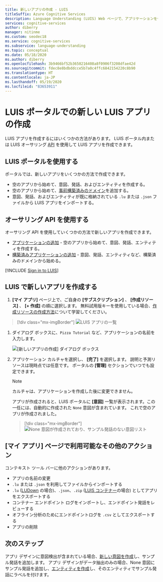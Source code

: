 ```yaml
---
title: 新しいアプリの作成 - LUIS
titleSuffix: Azure Cognitive Services
description: Language Understanding (LUIS) Web ページで、アプリケーションを作成し、管理します。
services: cognitive-services
author: diberry
manager: nitinme
ms.custom: seodec18
ms.service: cognitive-services
ms.subservice: language-understanding
ms.topic: conceptual
ms.date: 05/18/2020
ms.author: diberry
ms.openlocfilehash: 3b9466bf52b3650216408a8f0906f3208dfae42d
ms.sourcegitcommit: fdec8e8bdbddcce5b7a0c4ffc6842154220c8b90
ms.translationtype: HT
ms.contentlocale: ja-JP
ms.lasthandoff: 05/19/2020
ms.locfileid: "83653911"
---
```

# <a name="create-a-new-luis-app-in-the-luis-portal"></a>LUIS ポータルでの新しい LUIS アプリの作成
LUIS アプリを作成するにはいくつかの方法があります。 LUIS ポータル内または LUIS オーサリング [API](developer-reference-resource.md) を使用して LUIS アプリを作成できます。

## <a name="using-the-luis-portal"></a>LUIS ポータルを使用する

ポータルでは、新しいアプリをいくつかの方法で作成できます。

* 空のアプリから始めて、意図、発話、およびエンティティを作成する。
* 空のアプリから始めて、[事前構築済みのドメイン](luis-how-to-use-prebuilt-domains.md)を追加する。
* 意図、発話、およびエンティティが既に格納されている `.lu` または `.json` ファイルから LUIS アプリをインポートする。

## <a name="using-the-authoring-apis"></a>オーサリング API を使用する
オーサリング API を使用していくつかの方法で新しいアプリを作成できます。

* [アプリケーションの追加](https://westeurope.dev.cognitive.microsoft.com/docs/services/luis-programmatic-apis-v3-0-preview/operations/5890b47c39e2bb052c5b9c2f) - 空のアプリから始めて、意図、発話、エンティティを作成する。
* [構築済みアプリケーションの追加](https://westeurope.dev.cognitive.microsoft.com/docs/services/luis-programmatic-apis-v3-0-preview/operations/59104e515aca2f0b48c76be5) - 意図、発話、エンティティなど、構築済みのドメインから始める。


<a name="export-app"></a>
<a name="import-new-app"></a>
<a name="delete-app"></a>


[!INCLUDE [Sign in to LUIS](./includes/sign-in-process.md)]

## <a name="create-new-app-in-luis"></a>LUIS で新しいアプリを作成する

1. **[マイ アプリ]** ページ上で、ご自身の **[サブスクリプション]** 、 **[作成リソース]** 、 **[+ 作成]** の順に選択します。 無料試用版キーを使用している場合、[作成リソースの作成方法](luis-how-to-azure-subscription.md#create-resources-in-the-azure-portal)について学習してください。

> [!div class="mx-imgBorder"]
> ![LUIS アプリの一覧](./media/create-app-in-portal.png)

1. ダイアログ ボックスに、`Pizza Tutorial` など、アプリケーションの名前を入力します。

    ![[新しいアプリの作成] ダイアログ ボックス](./media/create-pizza-tutorial-app-in-portal.png)

1. アプリケーション カルチャを選択し、 **[完了]** を選択します。 説明と予測リソースは現時点では任意です。 ポータルの **[管理]** セクションでいつでも設定できます。

    > [!NOTE]
    > カルチャは、アプリケーションを作成した後に変更できません。

    アプリが作成されると、LUIS ポータルに **[意図]** 一覧が表示されます。この一任には、自動的に作成された `None` 意図が含まれています。 これで空のアプリが作成されました。

    > [!div class="mx-imgBorder"]
    > ![None 意図が作成されており、サンプル発話のない意図リスト](media/pizza-tutorial-new-app-empty-intent-list.png)

## <a name="other-actions-available-on-my-apps-page"></a>[マイ アプリ] ページで利用可能なその他のアクション

コンテキスト ツール バーに他のアクションがあります。

* アプリの名前の変更
* `.lu` または `.json` を利用してファイルからインポートする
* `.lu` ([LUDown](https://github.com/microsoft/botbuilder-tools/tree/master/packages/Ludown) の場合)、`.json`、`.zip` ([LUIS コンテナー](luis-container-howto.md)の場合) としてアプリをエクスポートする
* コンテナー エンドポイント ログをインポートし、エンドポイント発話をレビューする
* オフライン分析のためにエンドポイントログを `.csv` としてエクスポートする
* アプリの削除

## <a name="next-steps"></a>次のステップ

アプリ デザインに意図検出が含まれている場合、[新しい意図を作成](luis-how-to-add-intents.md)し、サンプル発話を追加します。 アプリ デザインがデータ抽出のみの場合、None 意図にサンプル発話を追加し、[エンティティを作成](luis-how-to-add-example-utterances.md)し、そのエンティティでサンプル発話にラベルを付けます。
